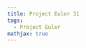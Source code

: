 ```yaml
---
title: Project Euler 31
tags:
  - Project Euler
mathjax: true
---
```

<escape><!-- more --></escape>

